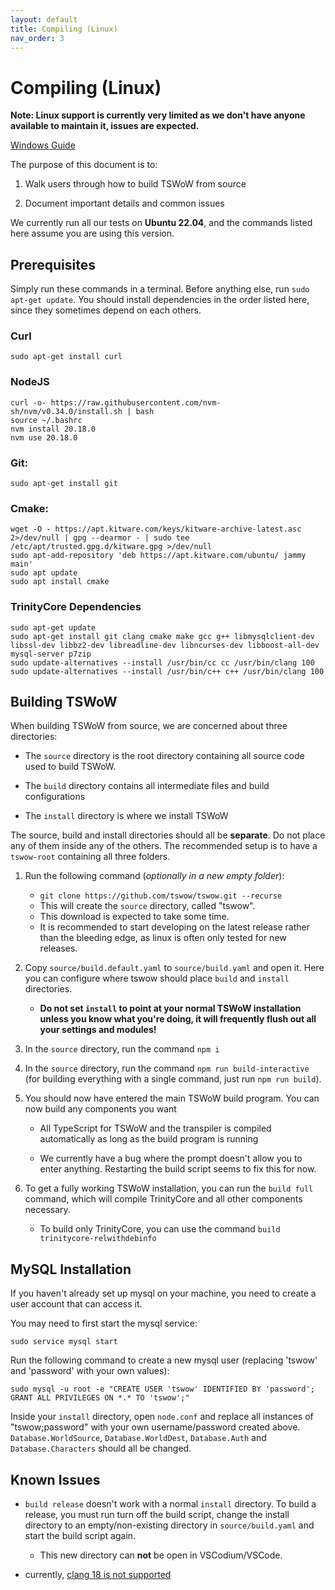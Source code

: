 ```yaml
---
layout: default
title: Compiling (Linux)
nav_order: 3
---
```


# Compiling (Linux)

**Note: Linux support is currently very limited as we don't have anyone available to maintain it, issues are expected.**

[Windows Guide](../compiling/)

The purpose of this document is to:

1. Walk users through how to build TSWoW from source

2. Document important details and common issues

We currently run all our tests on **Ubuntu 22.04**, and the commands listed here assume you are using this version.

## Prerequisites
Simply run these commands in a terminal. Before anything else, run `sudo apt-get update`.
You should install dependencies in the order listed here, since they sometimes depend on each others.

### Curl
```
sudo apt-get install curl
```

### NodeJS
```
curl -o- https://raw.githubusercontent.com/nvm-sh/nvm/v0.34.0/install.sh | bash
source ~/.bashrc
nvm install 20.18.0
nvm use 20.18.0
```

### Git:
```
sudo apt-get install git
```

### Cmake:

```
wget -O - https://apt.kitware.com/keys/kitware-archive-latest.asc 2>/dev/null | gpg --dearmor - | sudo tee /etc/apt/trusted.gpg.d/kitware.gpg >/dev/null
sudo apt-add-repository 'deb https://apt.kitware.com/ubuntu/ jammy main'
sudo apt update
sudo apt install cmake
```

### TrinityCore Dependencies
```
sudo apt-get update
sudo apt-get install git clang cmake make gcc g++ libmysqlclient-dev libssl-dev libbz2-dev libreadline-dev libncurses-dev libboost-all-dev mysql-server p7zip
sudo update-alternatives --install /usr/bin/cc cc /usr/bin/clang 100
sudo update-alternatives --install /usr/bin/c++ c++ /usr/bin/clang 100
```

## Building TSWoW

When building TSWoW from source, we are concerned about three directories:

- The `source` directory is the root directory containing all source code used to build TSWoW.

- The `build` directory contains all intermediate files and build configurations

- The `install` directory is where we install TSWoW

The source, build and install directories should all be **separate**. Do not place any of them inside any of the others. The recommended setup is to have a `tswow-root` containing all three folders.

1. Run the following command (_optionally in a new empty folder_):
    - `git clone https://github.com/tswow/tswow.git --recurse`
    - This will create the `source` directory, called "tswow".
    - This download is expected to take some time.
    - It is recommended to start developing on the latest release rather than the bleeding edge, as linux is often only tested for new releases.

2. <span>Copy `source/build.default.yaml` to `source/build.yaml` and open it. Here you can configure where tswow should place `build` and `install` directories.</span>

    - <span>**Do not set `install` to point at your normal TSWoW installation unless you know what you're doing, it will frequently flush out all your settings and modules!**</span>

3. <span>In the `source` directory, run the command `npm i`</span>

4. <span>In the `source` directory, run the command `npm run build-interactive` (for building everything with a single command, just run `npm run build`).</span>

6. <span>You should now have entered the main TSWoW build program. You can now build any components you want</span>

    - <span>All TypeScript for TSWoW and the transpiler is compiled automatically as long as the build program is running</span>

    - <span>We currently have a bug where the prompt doesn't allow you to enter anything. Restarting the build script seems to fix this for now.</span>

7. To get a fully working TSWoW installation, you can run the `build full` command, which will compile TrinityCore and all other components necessary.

    - <span>To build only TrinityCore, you can use the command `build trinitycore-relwithdebinfo`</span>

## MySQL Installation

If you haven't already set up mysql on your machine, you need to create a user account that can access it. 

You may need to first start the mysql service:

```
sudo service mysql start
```

Run the following command to create a new mysql user (replacing 'tswow' and 'password' with your own values):
```
sudo mysql -u root -e "CREATE USER 'tswow' IDENTIFIED BY 'password'; GRANT ALL PRIVILEGES ON *.* TO 'tswow';"
```

Inside your `install` directory, open `node.conf` and replace all instances of "tswow;password" with your own username/password created above. `Database.WorldSource`, `Database.WorldDest`, `Database.Auth` and `Database.Characters` should all be changed.

## Known Issues

- `build release` doesn't work with a normal `install` directory. To build a release, you must run turn off the build script, change the install directory to an empty/non-existing directory in `source/build.yaml` and start the build script again.
    - <span>This new directory can **not** be open in VSCodium/VSCode.</span>

- currently, [clang 18 is not supported](https://github.com/tswow/tswow/issues/855)
